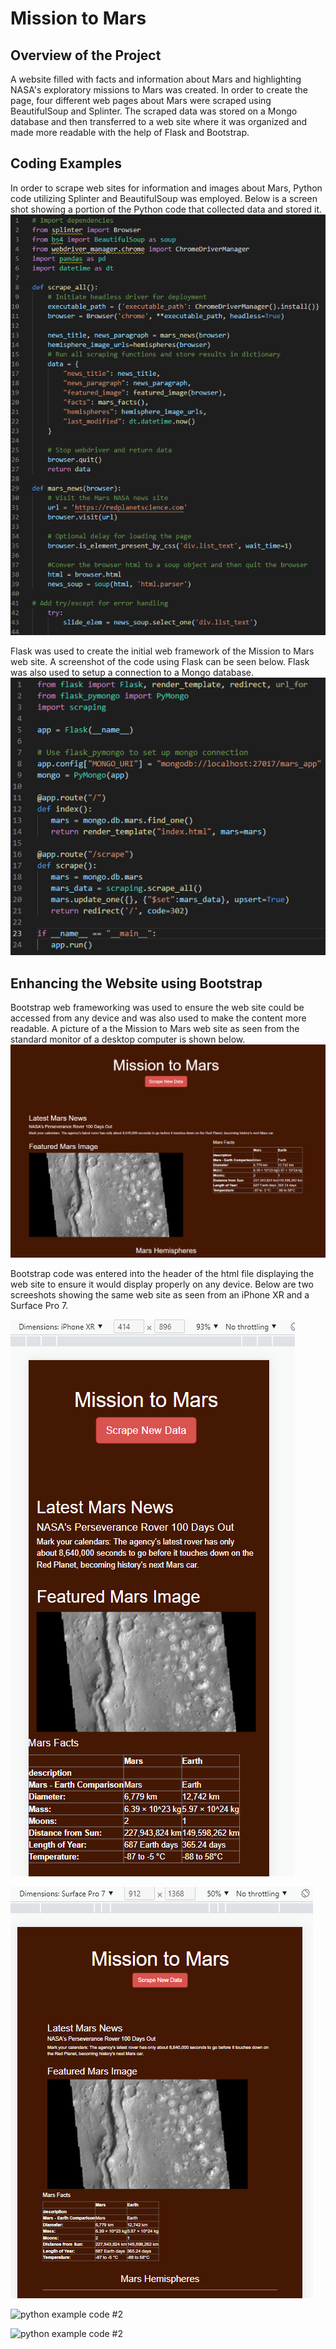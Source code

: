 # Mission to Mars
## Overview of the Project
A website filled with facts and information about Mars and highlighting NASA's exploratory missions to Mars was created.  In order to create the page, four different web pages about Mars were scraped using BeautifulSoup and Splinter.  The scraped data was stored on a Mongo database and then transferred to a web site where it was organized and made more readable with the help of Flask and Bootstrap.

## Coding Examples
In order to scrape web sites for information and images about Mars, Python code utilizing Splinter and BeautifulSoup was employed.  Below is a screen shot showing a portion of the Python code that collected data and stored it.  
![Python code used to scrape the websites](screenshots/m2m_scraping.png)

Flask was used to create the initial web framework of the Mission to Mars web site.  A screenshot of the code using Flask can be seen below.  Flask was also used to setup a connection to a Mongo database.  
![Flask framework](screenshots/m2m_flask.png)

## Enhancing the Website using Bootstrap
Bootstrap web frameworking was used to ensure the web site could be accessed from any device and was also used to make the content more readable.  A picture of a the Mission to Mars web site as seen from the standard monitor of a desktop computer is shown below.     
![picture of Mission to Mars web site](screenshots/m2m1.png)

Bootstrap code was entered into the header of the html file displaying the web site to ensure it would display properly on any device.  Below are two screeshots showing the same web site as seen from an iPhone XR and a Surface Pro 7.  

![picture of web site as seen on iPhone XR](screenshots/m2m_iphonexr.png)


![picture of web site as seen on Surface Pro 7](screenshots/m2m_surfacepro7.png)


![python example code #2](screenshots/python_coding_ex2.png)


![python example code #2](screenshots/python_coding_ex2.png)

